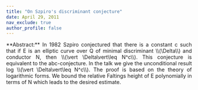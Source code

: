 ```yaml
---
title: "On Szpiro's discriminant conjecture"
date: April 29, 2011
nav_exclude: true
author_profile: false
---
```

<div style="text-align: justify !important; text-justify: inter-word;" markdown="1">
**Abstract:** In 1982 Szpiro conjectured that there is a constant c such that if E is an elliptic curve over Q of minimal discriminant \\(\Delta\\) and conductor N, then \\(\vert \Delta\vert\leq N^c\\). This conjecture is equivalent to the abc-conjecture. In the talk we give the unconditional result log \\(\vert \Delta\vert\leq N^c\\). The proof is based on the theory of logarithmic forms. We bound the relative Faltings height of E polynomially in terms of N which leads to the desired estimate. 
